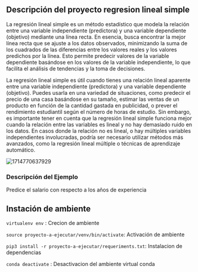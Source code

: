 ## Descripción del proyecto regresion lineal simple

La regresión lineal simple es un método estadístico que modela la relación entre una variable independiente (predictora) y una variable dependiente (objetivo) mediante una línea recta. En esencia, busca encontrar la mejor línea recta que se ajuste a los datos observados, minimizando la suma de los cuadrados de las diferencias entre los valores reales y los valores predichos por la línea. Esto permite predecir valores de la variable dependiente basándose en los valores de la variable independiente, lo que facilita el análisis de tendencias y la toma de decisiones.

La regresión lineal simple es útil cuando tienes una relación lineal aparente entre una variable independiente (predictora) y una variable dependiente (objetivo). Puedes usarla en una variedad de situaciones, como predecir el precio de una casa basándose en su tamaño, estimar las ventas de un producto en función de la cantidad gastada en publicidad, o prever el rendimiento estudiantil según el número de horas de estudio. Sin embargo, es importante tener en cuenta que la regresión lineal simple funciona mejor cuando la relación entre las variables es lineal y no hay demasiado ruido en los datos. En casos donde la relación no es lineal, o hay múltiples variables independientes involucradas, podría ser necesario utilizar métodos más avanzados, como la regresión lineal múltiple o técnicas de aprendizaje automático.

![1714770637929](images/README/1714770637929.png)

### Descripción del Ejemplo

Predice el salario con respecto a los años de experiencia

## Instación de ambiente


`virtualenv env` : Crecion de ambiente


`source proyecto-a-ejecutar/venv/bin/activate`: Activación de ambiente

`pip3 install -r proyecto-a-ejecutar/requeriments.txt`: Instalacion de dependencias

`conda deactivate` : Desactivacion del ambiente virtual conda